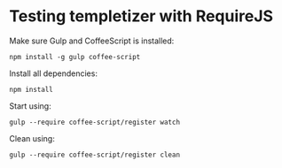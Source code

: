 Testing templetizer with RequireJS
===

Make sure Gulp and CoffeeScript is installed:

    npm install -g gulp coffee-script

Install all dependencies:

    npm install

Start using:

    gulp --require coffee-script/register watch

Clean using:

    gulp --require coffee-script/register clean
